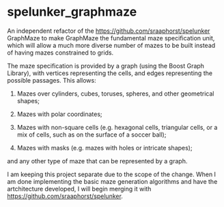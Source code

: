 # spelunker_graphmaze

An independent refactor of the https://github.com/sraaphorst/spelunker GraphMaze to make GraphMaze the fundamental maze specification unit, which will allow a much more diverse number of mazes to be built instead of having mazes constrained to grids.

The maze specification is provided by a graph (using the Boost Graph Library), with vertices representing the cells, and edges representing the possible passages. This allows:

1. Mazes over cylinders, cubes, toruses, spheres, and other geometrical shapes;

2. Mazes with polar coordinates;

3. Mazes with non-square cells (e.g. hexagonal cells, triangular cells, or a mix of cells, such as on the surface of a soccer ball);

4. Mazes with masks (e.g. mazes with holes or intricate shapes);

and any other type of maze that can be represented by a graph.

I am keeping this project separate due to the scope of the change. When I am done implementing the basic maze generation algorithms and have the artchitecture developed, I will begin merging it with https://github.com/sraaphorst/spelunker.
